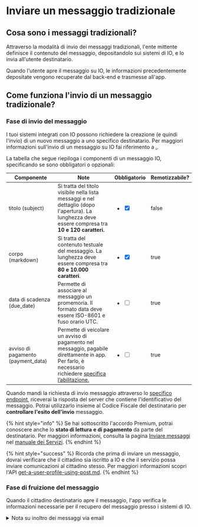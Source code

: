 # Inviare un messaggio tradizionale

## Cosa sono i messaggi tradizionali?

Attraverso la modalità di invio dei messaggi tradizionali, l'ente mittente definisce il contenuto del messaggio, depositandolo sui sistemi di IO, e lo invia all'utente destinatario.

Quando l'utente apre il messaggio su IO, le informazioni precedentemente depositate vengono recuperate dal back-end e trasmesse all'app.

## Come funziona l'invio di un messaggio tradizionale?

### Fase di invio del messaggio

I tuoi sistemi integrati con IO possono richiedere la creazione (e quindi l'invio) di un nuovo messaggio a uno specifico destinatario. Per maggiori informazioni sull'invio di un messaggio su IO fai riferimento a [.](./ "mention").

La tabella che segue riepiloga i componenti di un messaggio IO, specificando se sono obbligatori o opzionali:

<table><thead><tr><th width="197">Componente</th><th width="417">Note</th><th>Obbligatorio</th><th data-hidden data-type="checkbox">Remotizzabile?</th></tr></thead><tbody><tr><td>titolo (subject)</td><td>Si tratta del titolo visibile nella lista messaggi e nel dettaglio (dopo l'apertura). La lunghezza deve essere compresa tra <strong>10 e 120 caratteri.</strong></td><td><p></p><ul class="contains-task-list"><li><input type="checkbox" checked></li></ul></td><td>false</td></tr><tr><td>corpo (markdown)</td><td>Si tratta del contenuto testuale del messaggio. La lunghezza deve essere compresa tra <strong>80 e 10.000 caratteri</strong>.</td><td><p></p><ul class="contains-task-list"><li><input type="checkbox" checked></li></ul></td><td>true</td></tr><tr><td>data di scadenza (due_date)</td><td>Permette di associare al messaggio un promemoria. Il formato data deve essere ISO-8601 e fuso orario UTC.</td><td><p></p><ul class="contains-task-list"><li><input type="checkbox"></li></ul></td><td>true</td></tr><tr><td>avviso di pagamento (payment_data)</td><td>Permette di veicolare un avviso di pagamento nel messaggio, pagabile direttamente in app. Per farlo, è necessario richiedere <a href="../../abilitazioni/test-invio-avvisi-pagopa.md">specifica l’abilitazione.</a></td><td><p></p><ul class="contains-task-list"><li><input type="checkbox"></li></ul></td><td>true</td></tr></tbody></table>

Quando mandi la richiesta di invio messaggio attraverso lo [specifico endpoint](../../api-e-specifiche/api-messaggi/submit-a-message-passing-the-user-fiscal\_code-in-the-request-body.md), riceverai la risposta del server che contiene l'identificativo del messaggio. Potrai utilizzarlo insieme al Codice Fiscale del destinatario per **controllare l'esito dell'invio** messaggio.

{% hint style="info" %}
Se hai sottoscritto l'accordo Premium, potrai conoscere anche lo **stato di lettura** **e di pagamento** da parte del destinatario. Per maggiori informazioni, consulta la pagina [Inviare messaggi](https://app.gitbook.com/s/xWONfJmawghGo2ekuaKh/che-cosa-puo-fare-un-servizio-su-io/inviare-messaggi "mention") nel [manuale dei Servizi](https://app.gitbook.com/o/KXYtsf32WSKm6ga638R3/s/xWONfJmawghGo2ekuaKh/).
{% endhint %}

{% hint style="success" %}
Ricorda che prima di inviare un messaggio, dovrai verificare che il cittadino sia iscritto a IO e che il servizio possa inviare comunicazioni al cittadino stesso. Per maggiori informazioni scopri l'API [get-a-user-profile-using-post.md](../../api-e-specifiche/api-messaggi/get-a-user-profile-using-post.md "mention").
{% endhint %}

### Fase di fruizione del messaggio

Quando il cittadino destinatario apre il messaggio, l'app verifica le informazioni necessarie per il recupero del messaggio presso i sistemi di IO.&#x20;

<details>

<summary>Nota su inoltro dei messaggi via email</summary>

Gli utenti di IO possono attivare l'inoltro dei messaggi via email dalle preferenze dell'app. In questo modo, un messaggio inviato tramite IO verrà inoltrato anche all'indirizzo email del destinatario.&#x20;

L'email contiene l'incipit del corpo del messaggio (i primi 134 caratteri), nonché un invito ad aprire l'app per accedere al contenuto completo tramite un pulsante che consente il _redirect_.&#x20;

Ecco un esempio di email di inoltro:

​![](../../.gitbook/assets/io-nuovo-messaggio.png)\


</details>
